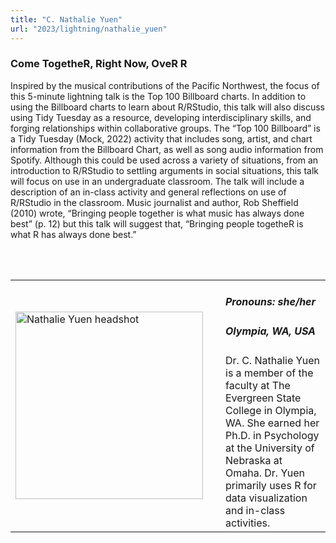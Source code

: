 ```yaml
---
title: "C. Nathalie Yuen"
url: "2023/lightning/nathalie_yuen"
---
```


### Come TogetheR, Right Now, OveR R

Inspired by the musical contributions of the Pacific Northwest, the focus of this 5-minute lightning talk is the Top 100 Billboard charts. In addition to using the Billboard charts to learn about R/RStudio, this talk will also discuss using Tidy Tuesday as a resource, developing interdisciplinary skills, and forging relationships within collaborative groups. The “Top 100 Billboard” is a Tidy Tuesday (Mock, 2022) activity that includes song, artist, and chart information from the Billboard Chart, as well as song audio information from Spotify. Although this could be used across a variety of situations, from an introduction to R/RStudio to settling arguments in social situations, this talk will focus on use in an undergraduate classroom. The talk will include a description of an in-class activity and general reflections on use of R/RStudio in the classroom. Music journalist and author, Rob Sheffield (2010) wrote, “Bringing people together is what music has always done best” (p. 12) but this talk will suggest that, “Bringing people togetheR is what R has always done best.”

<br><br>

<table>
  <tr><td><img width="300px" style="float: left; padding: 0px 20px 0px 0px;" 
           src="../../../../img/speakers/speakers_2023/nathalie_yuen.jpeg" alt="Nathalie Yuen headshot"></td>
  <td>
      <h5>Pronouns: she/her</h5>
      <h5>Olympia, WA, USA</h5>
      Dr. C. Nathalie Yuen is a member of the faculty at The Evergreen State College in Olympia, WA. She earned her Ph.D. in Psychology at the University of Nebraska at Omaha. Dr. Yuen primarily uses R for data visualization and in-class activities.
      </td></tr>

</table>


